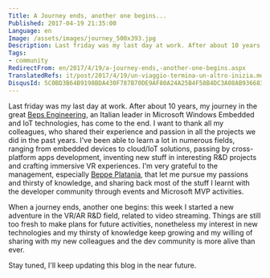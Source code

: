 ```yaml
---
Title: A Journey ends, another one begins...
Published: 2017-04-19 21:35:00
Language: en
Image: /assets/images/journey_500x393.jpg
Description: Last friday was my last day at work. After about 10 years, my journey in the great Beps Engineering , an Italian leader in Microsoft Windows Embedded and IoT technologies, has come to the end.
Tags:
- community
RedirectFrom: en/2017/4/19/a-journey-ends,-another-one-begins.aspx
TranslatedRefs: it/post/2017/4/19/un-viaggio-termina-un-altro-inizia.md
DisqusId: 5C0BD3B64B9198BDA430F787B70DE9AF80A24A25B4F58B4DC3A08AB936683AD0
---
```

Last friday was my last day at work. After about 10 years, my journey in the great <a href="http://www.bepseng.it/en/" target="_blank">Beps Engineering</a>, an Italian leader in Microsoft Windows Embedded and IoT technologies, has come to the end. I want to thank all my colleagues, who shared their experience and passion in all the projects we did in the past years. I've been able to learn a lot in numerous fields, ranging from embedded devices to cloud/IoT solutions, passing by cross-platform apps development, inventing new stuff in interesting R&D projects and crafting immersive VR experiences. I'm very grateful to the management, especially <a href="http://beppeplatania.com" target="_blank">Beppe Platania</a>, that let me pursue my passions and thirsty of knowledge, and sharing back most of the stuff I learnt with the developer community through events and Microsoft MVP activities.

When a journey ends, another one begins: this week I started a new adventure in the VR/AR R&D field, related to video streaming. Things are still too fresh to make plans for future activities, nonetheless my interest in new technologies and my thirsty of knowledge keep growing and my willing of sharing with my new colleagues and the dev community is more alive than ever.

Stay tuned, I'll keep updating this blog in the near future.